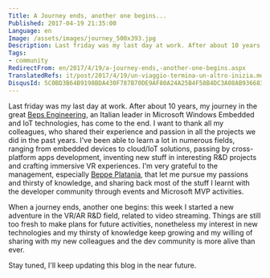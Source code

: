 ```yaml
---
Title: A Journey ends, another one begins...
Published: 2017-04-19 21:35:00
Language: en
Image: /assets/images/journey_500x393.jpg
Description: Last friday was my last day at work. After about 10 years, my journey in the great Beps Engineering , an Italian leader in Microsoft Windows Embedded and IoT technologies, has come to the end.
Tags:
- community
RedirectFrom: en/2017/4/19/a-journey-ends,-another-one-begins.aspx
TranslatedRefs: it/post/2017/4/19/un-viaggio-termina-un-altro-inizia.md
DisqusId: 5C0BD3B64B9198BDA430F787B70DE9AF80A24A25B4F58B4DC3A08AB936683AD0
---
```

Last friday was my last day at work. After about 10 years, my journey in the great <a href="http://www.bepseng.it/en/" target="_blank">Beps Engineering</a>, an Italian leader in Microsoft Windows Embedded and IoT technologies, has come to the end. I want to thank all my colleagues, who shared their experience and passion in all the projects we did in the past years. I've been able to learn a lot in numerous fields, ranging from embedded devices to cloud/IoT solutions, passing by cross-platform apps development, inventing new stuff in interesting R&D projects and crafting immersive VR experiences. I'm very grateful to the management, especially <a href="http://beppeplatania.com" target="_blank">Beppe Platania</a>, that let me pursue my passions and thirsty of knowledge, and sharing back most of the stuff I learnt with the developer community through events and Microsoft MVP activities.

When a journey ends, another one begins: this week I started a new adventure in the VR/AR R&D field, related to video streaming. Things are still too fresh to make plans for future activities, nonetheless my interest in new technologies and my thirsty of knowledge keep growing and my willing of sharing with my new colleagues and the dev community is more alive than ever.

Stay tuned, I'll keep updating this blog in the near future.